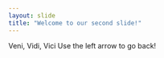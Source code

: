 ```yaml
---
layout: slide
title: "Welcome to our second slide!"
---
```

Veni, Vidi, Vici
Use the left arrow to go back!
